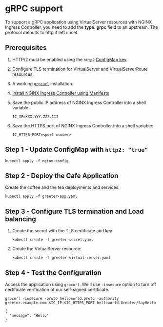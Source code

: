 # gRPC support

To support a gRPC application using VirtualServer resources with NGINX Ingress Controller, you need to add the **type:
grpc** field to an upstream. The protocol defaults to http if left unset.

## Prerequisites

1. HTTP/2 must be enabled using the `http2` [ConfigMap key](https://docs.nginx.com/nginx-ingress-controller/configuration/global-configuration/configmap-resource/#listeners).

2. Configure TLS termination for VirtualServer and VirtualServerRoute resources.

3. A working [`grpcurl`](https://github.com/fullstorydev/grpcurl) installation.

4. [Install NGINX Ingress Controller using Manifests](https://docs.nginx.com/nginx-ingress-controller/installation/installation-with-manifests/)

5. Save the public IP address of NGINX Ingress Controller into a shell variable:

    ```shell
    IC_IP=XXX.YYY.ZZZ.III
    ```

6. Save the HTTPS port of NGINX Ingress Controller into a shell variable:

    ```shell
    IC_HTTPS_PORT=<port number>
    ```

## Step 1 - Update ConfigMap with `http2: "true"`

```shell
kubectl apply -f nginx-config
```

## Step 2 - Deploy the Cafe Application

Create the coffee and the tea deployments and services:

```shell
kubectl apply -f greeter-app.yaml
```

## Step 3 - Configure TLS termination and Load balancing

1. Create the secret with the TLS certificate and key:

    ```shell
    kubectl create -f greeter-secret.yaml
    ```

2. Create the VirtualServer resource:

    ```shell
    kubectl create -f greeter-virtual-server.yaml
    ```

## Step 4 - Test the Configuration

Access the application using `grpcurl`. We'll use `-insecure` option to turn off certificate verification of our self-signed certificate.

```shell
grpcurl -insecure -proto helloworld.proto -authority greeter.example.com $IC_IP:$IC_HTTPS_PORT helloworld.Greeter/SayHello
```

```shell
{
  "message": "Hello"
}
```
